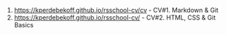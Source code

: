 1. https://kperdebekoff.github.io/rsschool-cv/cv - CV#1. Markdown & Git
2. https://kperdebekoff.github.io/rsschool-cv/ - CV#2. HTML, CSS & Git Basics

